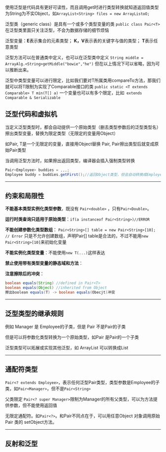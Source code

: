 使用泛型是代码具有更好可读性，而且调用get时进行类型转换就知道返回值类型为String为不实Object，如`ArrayList<String> files = new ArrayListoO;`

泛型类（generic class）是具有一个或多个类型变量的类
`public class Pair<T>`
在泛型类里面只关注泛型，不会为数据存储的细节烦恼

泛型变量：**E**表示集合的元素类型； **K，V**表示表的关键字与值的类型； **T**表示任意类型

泛型方法可以在普通类中定义，也可以在泛型类中定义
`String middle = ArrayAlg.<String>getMiddle("bowie","he")`
但在以上情况下可以省略<String>，因为可以推断出来。

泛型中类型变量可以进行限定，比如我们要对T所属类用compareTo方法，那我们就可以将T限制为实现了Comparable接口的类
`public static <T extends Comparable> T min(T[] a)`
一个变量也可以有多个限定，比如` extends Comparable & Serializable`

## 泛型代码和虚拟机

当定义泛型类型时，都会自动提供一个原始类型（删去类型参数后的泛型类型名）
擦出类型变量，替换为限定类型（无限定的变量用Object）

如Pair<T>, T是一个无限定的变量，直接用Object替换
Pair<String>, Pair<LocalDate>擦出类型后就变成原始Pair类型

当调用泛型方法时，如果擦出返回类型，编译器会插入强制类型转换

```Java
Pair<Employee> buddies = ,,,;
Employee buddy = buddies.getFirst();//返回Object类型，但会自动转换成Employee类型
```



---

## 约束和局限性

**不能基本类型实例化类型参数**，既没有 `Pair<double>` ，只有`Pair<Double>`。

**运行时类查询只适用于原始类型**：`if(a instanceof Pair<String>)//ERROR`

**不能创建参数化类型数组**：
`Pair<String>[] table = new Pair<String>[10]; // Error`
只是不允许创建数组，声明Pair<String>[] table是合法的，不过不能用`new Pair<String>[10]`来初始化变量

**不能实例化类型变量**：不能使用`new T(...)`这样表达

**禁止使用带有类型变量的静态域和方法**：

**注意擦除后的冲突**：

```Java
boolean equals(String) //defined in Pair<T>
boolean equals(Object) //inherited from Object
擦出boolean equals(T) -> boolean equals(Obecjt)冲突
```

---

## 泛型类型的继承规则

例如 Manager 是 Employee的子类，但是 Pair<Manager> 不是Pair<Employee>的子类

但是可以将参数化类型转换为一个原始类型，如Pair<Manager> 是Pair的一个子类

泛型类型可以拓展或实现其他泛型，如 ArrayList<Manager> 可以转换成List<Manager>

---

## 通配符类型

`Pair<? extends Employee>`，表示任何泛型Pair类型，类型参数是Employee的子类，如`Pair<Manager>`，但不是`Pair<String>`

父类限定 `Pair<? super Manager>`限制为Manager的所有父类型，可以为方法提供参数，但不能使用返回值

无限定通配符。如`Pair<?>`。和Pair不同点在于，可以用任意Object 对象调用原始 Pair 类的 setObject方法。

---

## 反射和泛型

